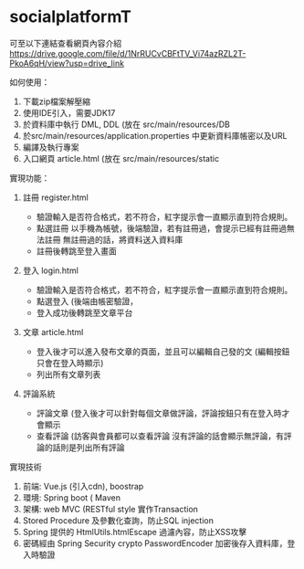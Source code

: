 # socialplatformT

可至以下連結查看網頁內容介紹
https://drive.google.com/file/d/1NrRUCvCBFtTV_Vi74azRZL2T-PkoA6qH/view?usp=drive_link

如何使用：
1. 下載zip檔案解壓縮
2. 使用IDE引入，需要JDK17
3. 於資料庫中執行 DML, DDL (放在 src/main/resources/DB
4. 於src/main/resources/application.properties 中更新資料庫帳密以及URL
5. 編譯及執行專案
6. 入口網頁 article.html (放在 src/main/resources/static

實現功能：
1. 註冊 register.html
   - 驗證輸入是否符合格式，若不符合，紅字提示會一直顯示直到符合規則。
   - 點選註冊
     以手機為帳號，後端驗證，若有註冊過，會提示已經有註冊過無法註冊
     無註冊過的話，將資料送入資料庫
   - 註冊後轉跳至登入畫面
     
2. 登入 login.html
   - 驗證輸入是否符合格式，若不符合，紅字提示會一直顯示直到符合規則。
   - 點選登入 (後端由帳密驗證，
   - 登入成功後轉跳至文章平台
     
3. 文章 article.html
   - 登入後才可以進入發布文章的頁面，並且可以編輯自己發的文 (編輯按鈕只會在登入時顯示)
   - 列出所有文章列表
     
4. 評論系統
   - 評論文章 (登入後才可以針對每個文章做評論，評論按鈕只有在登入時才會顯示
   - 查看評論 (訪客與會員都可以查看評論
     沒有評論的話會顯示無評論，有評論的話則是列出所有評論

實現技術
1. 前端: Vue.js (引入cdn), boostrap 
2. 環境: Spring boot ( Maven
3. 架構: web MVC (RESTful style
   實作Transaction 
4. Stored Procedure 及參數化查詢，防止SQL injection
5. Spring 提供的 HtmlUtils.htmlEscape 過濾內容，防止XSS攻擊
6. 密碼經由 Spring Security crypto PasswordEncoder 加密後存入資料庫，登入時驗證
